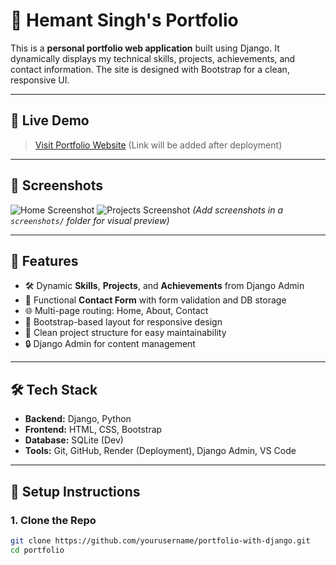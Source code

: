 # 💼 Hemant Singh's Portfolio

This is a **personal portfolio web application** built using Django. It dynamically displays my technical skills, projects, achievements, and contact information. The site is designed with Bootstrap for a clean, responsive UI.

---

## 🔗 Live Demo

> [Visit Portfolio Website](#) (Link will be added after deployment)

---

## 📸 Screenshots

![Home Screenshot](screenshots/home.png)
![Projects Screenshot](screenshots/projects.png)
*(Add screenshots in a `screenshots/` folder for visual preview)*

---

## 🚀 Features

- 🛠️ Dynamic **Skills**, **Projects**, and **Achievements** from Django Admin
- 🧾 Functional **Contact Form** with form validation and DB storage
- 🌐 Multi-page routing: Home, About, Contact
- 🎨 Bootstrap-based layout for responsive design
- 📂 Clean project structure for easy maintainability
- 🔒 Django Admin for content management

---

## 🛠️ Tech Stack

- **Backend:** Django, Python
- **Frontend:** HTML, CSS, Bootstrap
- **Database:** SQLite (Dev)
- **Tools:** Git, GitHub, Render (Deployment), Django Admin, VS Code

---

## 🧩 Setup Instructions

### 1. Clone the Repo

```bash
git clone https://github.com/yourusername/portfolio-with-django.git
cd portfolio
